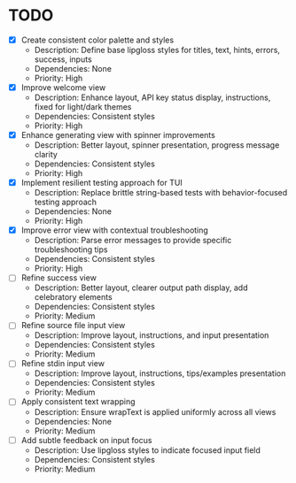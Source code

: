 # TODO

- [x] Create consistent color palette and styles
  - Description: Define base lipgloss styles for titles, text, hints, errors, success, inputs
  - Dependencies: None
  - Priority: High
- [x] Improve welcome view
  - Description: Enhance layout, API key status display, instructions, fixed for light/dark themes
  - Dependencies: Consistent styles
  - Priority: High
- [x] Enhance generating view with spinner improvements
  - Description: Better layout, spinner presentation, progress message clarity
  - Dependencies: Consistent styles
  - Priority: High
- [x] Implement resilient testing approach for TUI
  - Description: Replace brittle string-based tests with behavior-focused testing approach
  - Dependencies: None
  - Priority: High
- [x] Improve error view with contextual troubleshooting
  - Description: Parse error messages to provide specific troubleshooting tips
  - Dependencies: Consistent styles
  - Priority: High
- [ ] Refine success view
  - Description: Better layout, clearer output path display, add celebratory elements
  - Dependencies: Consistent styles
  - Priority: Medium
- [ ] Refine source file input view
  - Description: Improve layout, instructions, and input presentation
  - Dependencies: Consistent styles
  - Priority: Medium
- [ ] Refine stdin input view
  - Description: Improve layout, instructions, tips/examples presentation
  - Dependencies: Consistent styles
  - Priority: Medium
- [ ] Apply consistent text wrapping
  - Description: Ensure wrapText is applied uniformly across all views
  - Dependencies: None
  - Priority: Medium
- [ ] Add subtle feedback on input focus
  - Description: Use lipgloss styles to indicate focused input field
  - Dependencies: Consistent styles
  - Priority: Medium
